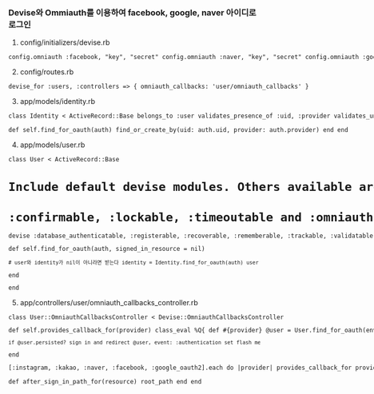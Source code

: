 <style type="text/css">
  code {
    white-space: nowrap;
  }
</style>
<h3>Devise와 Ommiauth를 이용하여 facebook, google, naver 아이디로 로그인</h3>

1. config/initializers/devise.rb

<code>
config.omniauth :facebook, "key", "secret"
config.omniauth :naver, "key", "secret"
config.omniauth :google_oauth2, "key", "secret"
</code>

2. config/routes.rb

<code>
devise_for :users, :controllers => { omniauth_callbacks: 'user/omniauth_callbacks' }
</code>

3. app/models/identity.rb

<code>
class Identity < ActiveRecord::Base
  belongs_to :user
  validates_presence_of :uid, :provider
  validates_uniqueness_of :uid, :scope => :provider

  def self.find_for_oauth(auth)
    find_or_create_by(uid: auth.uid, provider: auth.provider)
  end
end
</code>

4. app/models/user.rb

<code>
class User < ActiveRecord::Base
  
  # Include default devise modules. Others available are:
  # :confirmable, :lockable, :timeoutable and :omniauthable
  devise :database_authenticatable, :registerable,
         :recoverable, :rememberable, :trackable, :validatable, :omniauthable
  
  def self.find_for_oauth(auth, signed_in_resource = nil)

    # user와 identity가 nil이 아니라면 받는다
    identity = Identity.find_for_oauth(auth)
    user = signed_in_resource ? signed_in_resource : identity.user
    
    # user가 nil이라면 새로 만든다.
    if user.nil?
      
      # 이미 있는 이메일인지 확인한다.
      email = auth.info.email
      user = User.where(:email => email).first  
      unless self.where(email: auth.info.email).exists?
        
        # 없다면 새로운 데이터를 생성한다.
        if user.nil?
          if auth.provider == "naver"
            user = User.new(
              name: auth.info.name,
              email: auth.info.email,
              password: Devise.friendly_token[0,20]
            )
          else
            user = User.new(
              name: auth.extra.raw_info.name,
              email: auth.info.email,
              password: Devise.friendly_token[0,20]
            )
          end  
            
            user.save!
        end
        
      end
    
    end
    
    if identity.user != user
      identity.user = user
      identity.save!
    end
    user
    
  end
  
end

</code>

5. app/controllers/user/omniauth_callbacks_controller.rb
 
<code>
class User::OmniauthCallbacksController < Devise::OmniauthCallbacksController
  
  def self.provides_callback_for(provider)
    class_eval %Q{
      def #{provider}
        @user = User.find_for_oauth(env["omniauth.auth"], current_user)

        if @user.persisted?
          sign_in_and_redirect @user, event: :authentication
          set_flash_message(:notice, :success, kind: "#{provider}".capitalize) if is_navigational_format?
        else
          session["devise.#{provider}_data"] = env["omniauth.auth"]
          redirect_to new_user_registration_url
        end
      end
    }
  end

  [:instagram, :kakao, :naver, :facebook, :google_oauth2].each do |provider|
    provides_callback_for provider
  end

  def after_sign_in_path_for(resource)
      root_path
  end
end
</code>